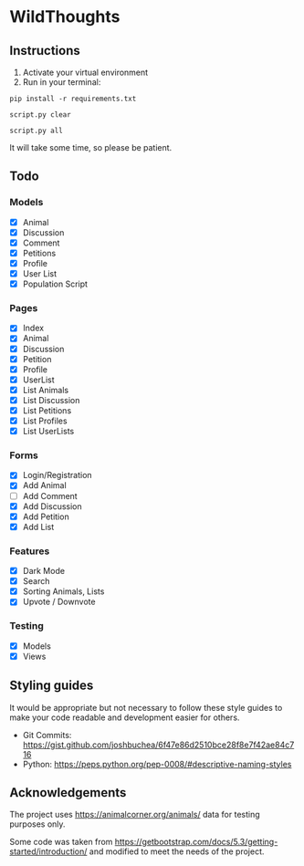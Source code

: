 #  WildThoughts

## Instructions
1. Activate your virtual environment
2. Run in your terminal:
``` shell
pip install -r requirements.txt
```
``` shell
script.py clear
```
``` shell
script.py all
```
It will take some time, so please be patient.

## Todo
### Models
- [x] Animal
- [x] Discussion
- [x] Comment
- [x] Petitions
- [x] Profile
- [x] User List
- [x] Population Script
### Pages
- [x] Index
- [x] Animal
- [x] Discussion
- [x] Petition
- [x] Profile
- [x] UserList
- [x] List Animals
- [x] List Discussion
- [x] List Petitions
- [x] List Profiles
- [x] List UserLists
### Forms
- [x] Login/Registration
- [x] Add Animal
- [ ] Add Comment
- [x] Add Discussion
- [x] Add Petition
- [x] Add List
### Features
- [x] Dark Mode
- [x] Search
- [x] Sorting Animals, Lists
- [x] Upvote / Downvote
### Testing
- [x] Models
- [x] Views

## Styling guides
It would be appropriate but not necessary to follow these style guides to make your code readable and development easier for others.
- Git Commits: https://gist.github.com/joshbuchea/6f47e86d2510bce28f8e7f42ae84c716
- Python:      https://peps.python.org/pep-0008/#descriptive-naming-styles

## Acknowledgements
The project uses https://animalcorner.org/animals/ data for testing purposes only.

Some code was taken from https://getbootstrap.com/docs/5.3/getting-started/introduction/ and modified to meet the needs of the project.
